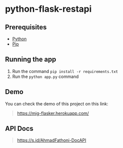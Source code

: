 # python-flask-restapi

## Prerequisites
- [Python](https://www.python.org/downloads/)
- [Pip](https://pypi.org/)

## Running the app
1. Run the command `pip install -r requirements.txt`
2. Run the `python app.py` command

## Demo
You can check the demo of this project on this link:
> https://mig-flasker.herokuapp.com/

## API Docs
> https://s.id/AhmadFathoni-DocAPI
